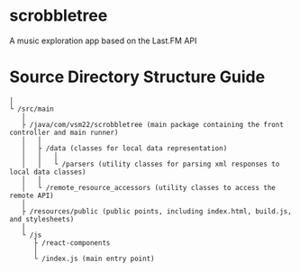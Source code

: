 # scrobbletree
A music exploration app based on the Last.FM API

# Source Directory Structure Guide
```
│
└ /src/main
   │
   ├ /java/com/vsm22/scrobbletree (main package containing the front controller and main runner)
   │   │
   │   ├ /data (classes for local data representation) 
   │   │   │
   │   │   └ /parsers (utility classes for parsing xml responses to local data classes)
   │   │
   │   └ /remote_resource_accessors (utility classes to access the remote API)
   │ 
   ├ /resources/public (public points, including index.html, build.js, and stylesheets)
   │
   └ /js
      ├ /react-components
      │ 
      └ /index.js (main entry point)
```
